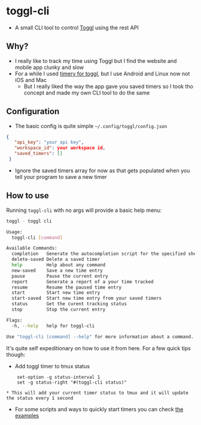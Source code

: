 # toggl-cli
* A small CLI tool to control [Toggl](https://toggl.com) using the rest API
## Why?
* I really like to track my time using Toggl but I find the website and mobile app clunky and slow
* For a while I used [timery for toggl](https://timeryapp.com/), but I use Android and Linux now not iOS and Mac
    * But I really liked the way the app gave you saved timers so I took tho concept and made my own CLI tool to do the same
## Configuration
* The basic config is quite simple
`~/.config/toggl/config.json`
```json
{
   "api_key": "your api key",
   "workspace_id": your workspace id,
   "saved_timers": []
 }
```
* Ignore the saved timers array for now as that gets populated when you tell your program to save a new timer
## How to use
Running `toggl-cli` with no args will provide a basic help menu:
```bash
toggl - toggl cli

Usage:
  toggl-cli [command]

Available Commands:
  completion   Generate the autocompletion script for the specified shell
  delete-saved Delete a saved timer
  help         Help about any command
  new-saved    Save a new time entry
  pause        Pause the current entry
  report       Generate a report of a your time tracked
  resume       Resume the paused time entry
  start        Start new time entry
  start-saved  Start new time entry from your saved timers
  status       Get the curent tracking status
  stop         Stop the current entry

Flags:
  -h, --help   help for toggl-cli

Use "toggl-cli [command] --help" for more information about a command.
```

It's quite self expeditionary on how to use it from here. For a few quick tips
though:
* Add toggl timer to tmux status
```tmux
    set-option -g status-interval 1
    set -g status-right "#(toggl-cli status)"
```
    * This will add your current timer status to tmux and it will update the status every 1 second
* For some scripts and ways to quickly start timers you can check [the examples](https://github.com/skykosiner/toggl-cli/tree/master/examples)
